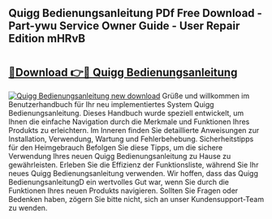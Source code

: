 ## Quigg Bedienungsanleitung PDf Free Download - Part-ywu Service Owner Guide - User Repair Edition mHRvB

# <h2><a href="http://df1rz5.blite.top/?on=Quigg+Bedienungsanleitung">🔗Download 👉🔴 Quigg Bedienungsanleitung</a></h2>

[![Quigg Bedienungsanleitung new download](https://i.imgur.com/lujVjoI.png)](http://df1rz5.blite.top/?on=Quigg+Bedienungsanleitung)
Grüße und willkommen im Benutzerhandbuch für Ihr neu implementiertes System Quigg Bedienungsanleitung. Dieses Handbuch wurde speziell entwickelt, um Ihnen die einfache Navigation durch die Merkmale und Funktionen Ihres Produkts zu erleichtern. Im Inneren finden Sie detaillierte Anweisungen zur Installation, Verwendung, Wartung und Fehlerbehebung. Sicherheitstipps für den Heimgebrauch Befolgen Sie diese Tipps, um die sichere Verwendung Ihres neuen Quigg Bedienungsanleitung zu Hause zu gewährleisten. Erleben Sie die Effizienz der Funktionsliste, während Sie Ihr neues Quigg Bedienungsanleitung verwenden. Wir hoffen, dass das Quigg BedienungsanleitungD ein wertvolles Gut war, wenn Sie durch die Funktionen Ihres neuen Produkts navigieren. Sollten Sie Fragen oder Bedenken haben, zögern Sie bitte nicht, sich an unser Kundensupport-Team zu wenden.
